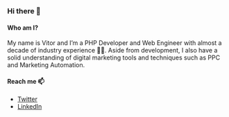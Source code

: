 ### Hi there 👋

#### Who am I? 
My name is Vitor and I’m a PHP Developer and Web Engineer with almost a decade of industry experience 👴🏼. Aside from development, I also have a solid understanding of digital marketing tools and techniques such as PPC and Marketing Automation.

#### Reach me 📫

- [Twitter](https://twitter.com/vitorarjol)
- [LinkedIn](https://www.linkedin.com/in/vítor-arjol-de-ataíde-70990a6a)


<!--
**vitorarjol/vitorarjol** is a ✨ _special_ ✨ repository because its `README.md` (this file) appears on your GitHub profile.

Here are some ideas to get you started:

- 🔭 I’m currently working on ...
- 🌱 I’m currently learning ...
- 👯 I’m looking to collaborate on ...
- 🤔 I’m looking for help with ...
- 💬 Ask me about ...
- 📫 How to reach me: ...
- 😄 Pronouns: ...
- ⚡ Fun fact: ...
-->
